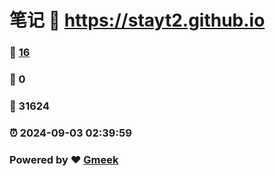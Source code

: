 # 笔记 :link: https://stayt2.github.io 
### :page_facing_up: [16](https://stayt2.github.io/tag.html) 
### :speech_balloon: 0 
### :hibiscus: 31624 
### :alarm_clock: 2024-09-03 02:39:59 
### Powered by :heart: [Gmeek](https://github.com/Meekdai/Gmeek)
